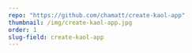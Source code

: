 ```yaml
---
repo: "https://github.com/chamatt/create-kaol-app"
thumbnail: /img/create-kaol-app.jpg
order: 1
slug-field: create-kaol-app
---
```

